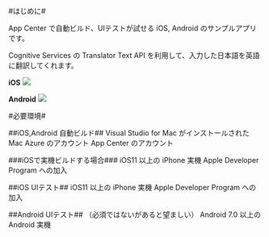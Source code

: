 #はじめに#

App Center で自動ビルド、UIテストが試せる iOS, Android のサンプルアプリです。

Cognitive Services の Translator Text API を利用して、入力した日本語を英語に翻訳してくれます。

**iOS**
![](https://github.com/TomohiroSuzuki128/XamAppCenterSample2018/blob/develop/images/iPhone.png?raw=true)

**Android**
![](https://github.com/TomohiroSuzuki128/XamAppCenterSample2018/blob/develop/images/Android.png?raw=true)


#必要環境#

##iOS,Android 自動ビルド##
Visual Studio for Mac がインストールされたMac
Azure のアカウント
App Center のアカウント

###iOSで実機ビルドする場合###
iOS11 以上の iPhone 実機
Apple Developer Program への加入

##iOS UIテスト##
iOS11 以上の iPhone 実機
Apple Developer Program への加入

##Android UIテスト##
（必須ではないがあると望ましい） Android 7.0 以上の Android 実機



